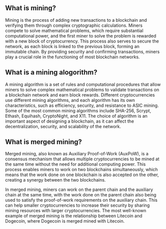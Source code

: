 
## What is mining?

Mining is the process of adding new transactions to a blockchain and verifying them through complex cryptographic calculations. Miners compete to solve mathematical problems, which require substantial computational power, and the first miner to solve the problem is rewarded with a new block of cryptocurrency. This process also serves to secure the network, as each block is linked to the previous block, forming an immutable chain. By providing security and confirming transactions, miners play a crucial role in the functioning of most blockchain networks.


## What is a mining alogorithm?

A mining algorithm is a set of rules and computational procedures that allow miners to solve complex mathematical problems to validate transactions on a blockchain network and earn block rewards. Different cryptocurrencies use different mining algorithms, and each algorithm has its own characteristics, such as efficiency, security, and resistance to ASIC mining. Some of the most common mining algorithms include SHA-256, Scrypt, Ethash, Equihash, CryptoNight, and X11. The choice of algorithm is an important aspect of designing a blockchain, as it can affect the decentralization, security, and scalability of the network.


## What is merged mining?

Merged mining, also known as Auxiliary Proof-of-Work (AuxPoW), is a consensus mechanism that allows multiple cryptocurrencies to be mined at the same time without the need for additional computing power. This process enables miners to work on two blockchains simultaneously, which means that the work done on one blockchain is also accepted on the other, creating a synergy between the two blockchains.

In merged mining, miners can work on the parent chain and the auxiliary chain at the same time, with the work done on the parent chain also being used to satisfy the proof-of-work requirements on the auxiliary chain. This can help smaller cryptocurrencies to increase their security by sharing mining resources with larger cryptocurrencies. The most well-known example of merged mining is the relationship between Litecoin and Dogecoin, where Dogecoin is merged mined with Litecoin.